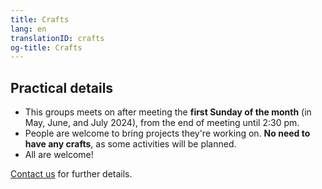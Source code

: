 ```yaml
---
title: Crafts
lang: en
translationID: crafts
og-title: Crafts
---
```

## Practical details
* This groups meets on after meeting the **first Sunday of the month** (in May, June, and July 2024), from the end of meeting until 2:30 pm.
* People are welcome to bring projects they're working on. **No need to have any crafts**, as some activities will be planned.
* All are welcome!

[Contact us](/contact) for further details.
